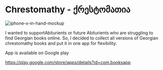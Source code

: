 # Chrestomathy - ქრესტომათია

![iphone-x-in-hand-mockup](https://user-images.githubusercontent.com/53994979/130496777-db31be3d-f8ec-49e6-a255-17508d6a10a8.png)


I wanted to supportAbiturients or future Abiturients who are struggling to find Georgian books online. So, I decided to collect all versions of Georgian chrestomathy books and put it in one app for flexibility.

App is available on Google play

https://play.google.com/store/apps/details?id=com.booksapp
